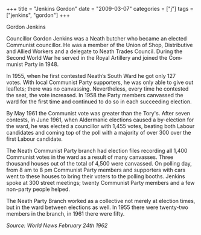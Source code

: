 +++
title = "Jenkins Gordon"
date = "2009-03-07"
categories = ["j"]
tags = ["jenkins", "gordon"]
+++

Gordon Jenkins

Councillor Gordon Jenkins was a Neath butcher who became an elected Communist councillor. He was a member of the Union of Shop, Distributive and Allied Workers and a delegate to Neath Trades Council. During the Second World War he served in the Royal Artillery and joined the Com­munist Party in 1948.

In 1955, when he first contested Neath’s South Ward he got only 127 votes. With local Communist Party supporters, he was only able to give out leaflets; there was no canvassing. Nevertheless, every time he contested the seat, the vote increased. In 1958 the Party members can­vassed the ward for the first time and continued to do so in each succeeding election.

By May 1961 the Communist vote was greater than the Tory's. After seven contests, in June 1961, when Aldermanic elections caused a by-election for the ward, he was elected a councillor with 1,455 votes, beating both Labour candidates and coming top of the poll with a majority of over 300 over the first Labour candidate.

The Neath Communist Party branch had election files recording all 1,400 Communist votes in the ward as a result of many canvasses. Three thousand houses out of the total of 4,500 were canvassed. On polling day, from 8 am to 8 pm Communist Party members and sup­porters with cars went to these houses to bring their voters to the polling booths. Jenkins spoke at 300 street meetings; twenty Communist Party members and a few non-party people helped.

The Neath Party Branch worked as a collective not merely at election times, but in the ward between elec­tions as well. In 1955 there were twenty-two mem­bers in the branch, in 1961 there were fifty.

_Source: World News_ _February 24th 1962_

